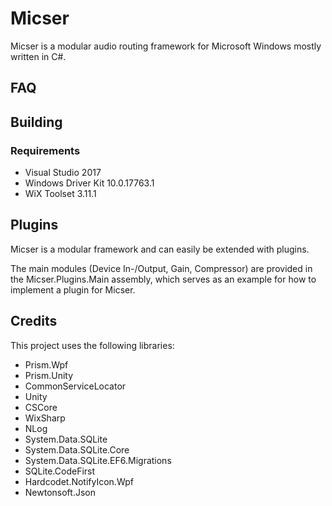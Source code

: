 # Micser
Micser is a modular audio routing framework for Microsoft Windows mostly written in C#.

## FAQ

## Building
### Requirements
* Visual Studio 2017
* Windows Driver Kit 10.0.17763.1
* WiX Toolset 3.11.1

## Plugins
Micser is a modular framework and can easily be extended with plugins.

The main modules (Device In-/Output, Gain, Compressor) are provided in the Micser.Plugins.Main assembly, which serves as an example for how to implement a plugin for Micser.

## Credits
This project uses the following libraries:
* Prism.Wpf
* Prism.Unity
* CommonServiceLocator
* Unity
* CSCore
* WixSharp
* NLog
* System.Data.SQLite
* System.Data.SQLite.Core
* System.Data.SQLite.EF6.Migrations
* SQLite.CodeFirst
* Hardcodet.NotifyIcon.Wpf
* Newtonsoft.Json